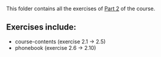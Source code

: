 This folder contains all the exercises of [Part 2](https://fullstackopen.com/en/part2) of the course.

## Exercises include:
* course-contents (exercise 2.1 -> 2.5)
* phonebook (exercise 2.6 -> 2.10)
